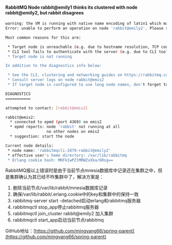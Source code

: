 #### RabbitMQ Node rabbit@emily1 thinks its clustered with node rabbit@emily2, but rabbit disagrees

```sh
warning: the VM is running with native name encoding of latin1 which may cause Elixir to malfunction as it expects utf8. Please ensure your locale is set to UTF-8 (which can be verified by running "locale" in your shell)
Error: unable to perform an operation on node 'rabbit@emily2'. Please see diagnostics information and suggestions below.

Most common reasons for this are:

 * Target node is unreachable (e.g. due to hostname resolution, TCP connection or firewall issues)
 * CLI tool fails to authenticate with the server (e.g. due to CLI tool's Erlang cookie not matching that of the server)
 * Target node is not running

In addition to the diagnostics info below:

 * See the CLI, clustering and networking guides on https://rabbitmq.com/documentation.html to learn more
 * Consult server logs on node rabbit@emis2
 * If target node is configured to use long node names, don't forget to use --longnames with CLI tools

DIAGNOSTICS
===========

attempted to contact: [rabbit@emis2]

rabbit@emis2:
  * connected to epmd (port 4369) on emis2
  * epmd reports: node 'rabbit' not running at all
                  no other nodes on emis2
  * suggestion: start the node

Current node details:
 * node name: 'rabbitmqcli-2879-rabbit@emily2'
 * effective user's home directory: /var/lib/rabbitmq
 * Erlang cookie hash: MRFkIwPZlMRWZvXka/6Rsg==
```

RabbitMQ报以上错误时是由于当前节点mnesia数据库中记录还在集群之中，但是集群确认为其已经不咋集群中了，解决方案是：

1. 删除当前节点/var/lib/rabbit/mnesia数据库记录
2. 确保/var/lib/rabbit/.erlang.cookie中的key和集群中的保持一致
3. rabbitmq-server start -detached启动erlang和rabbitmq服务器
4. rabbitmqctl stop_app停止rabbitmq服务器
5. rabbitmqctl join_cluster rabbit@emily2 加入集群
6. rabbitmqctl start_app启动当前节点rabbitmq

GitHub地址：[https://github.com/mingyang66/spring-parent](https://github.com/mingyang66/spring-parent)

